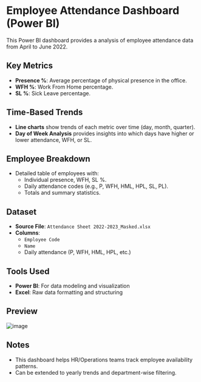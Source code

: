 # Employee Attendance Dashboard (Power BI)

This Power BI dashboard provides a analysis of employee attendance data from April to June 2022.

## Key Metrics

- **Presence %**: Average percentage of physical presence in the office.
- **WFH %**: Work From Home percentage.
- **SL %**: Sick Leave percentage.

## Time-Based Trends

- **Line charts** show trends of each metric over time (day, month, quarter).
- **Day of Week Analysis** provides insights into which days have higher or lower attendance, WFH, or SL.

## Employee Breakdown

- Detailed table of employees with:
  - Individual presence, WFH, SL %.
  - Daily attendance codes (e.g., P, WFH, HML, HPL, SL, PL).
  - Totals and summary statistics.

## Dataset

- **Source File**: `Attendance Sheet 2022-2023_Masked.xlsx`
- **Columns**:
  - `Employee Code`
  - `Name`
  - Daily attendance (P, WFH, HML, HPL, etc.)

## Tools Used

- **Power BI**: For data modeling and visualization
- **Excel**: Raw data formatting and structuring

## Preview

![image](https://github.com/user-attachments/assets/4ea8ca7a-15f4-4c45-8756-24409ecfc98d)


## Notes

- This dashboard helps HR/Operations teams track employee availability patterns.
- Can be extended to yearly trends and department-wise filtering.

